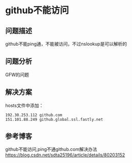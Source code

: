 # github不能访问



## 问题描述

github不能ping通，不能被访问，不过nslookup是可以解析的

## 问题分析

GFW的问题

## 解决方案

hosts文件中添加：

```
192.30.253.112 github.com
151.101.88.249 github.global.ssl.fastly.net
```

## 参考博客

github不能访问,ping不通github.com解决办法 https://blog.csdn.net/sdta25196/article/details/80203152 

